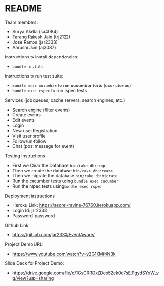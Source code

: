 # README
Team members:
* Surya Akella (sa4084)
* Tarang Rakesh Jain (trj2122)
* Jose Ramos (jar2333)
* Aarushi Jain (aj3087)

Instructions to install dependencies:

* ```bundle install```


Instructions to run test suite:
* ```bundle exec cucumber``` to run cucumber tests (user stories)
* ```bundle exec rspec``` to run rspec tests

Services (job queues, cache servers, search engines, etc.)

* Search engine (filter events)
* Create events
* Edit events
* Login
* New user Registration
* Visit user profile
* Follow/un-follow
* Chat (post message for event)

Testing Instructions
* First we Clear the  Database ```bin/rake db:drop```
* Then we create the database ```bin/rake db:create```
* Then we migrate the database ```bin/rake db:migrate```
* Run the cucumber tests using ```bundle exec cucumber```
* Run the rspec tests using```bundle exec rspec```

Deployment instructions
* Heroku Link: https://secret-ravine-76760.herokuapp.com/
* Login Id: jar2333
* Password: password

Github Link
* https://github.com/jar2333/EventAware/

Project Demo URL:
* https://www.youtube.com/watch?v=y2G1XMf4N3k

Slide Deck for Project Demo:
* https://drive.google.com/file/d/1GsCRRDxZDes52ek0c7sEtPgydSYxW_vg/view?usp=sharing
